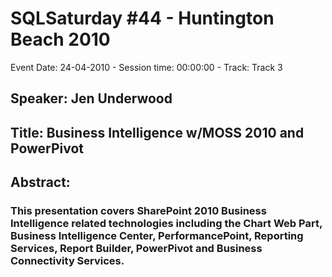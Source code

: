 # SQLSaturday #44 - Huntington Beach 2010
Event Date: 24-04-2010 - Session time: 00:00:00 - Track: Track 3
## Speaker: Jen Underwood
## Title: Business Intelligence w/MOSS 2010 and PowerPivot
## Abstract:
### This presentation covers SharePoint 2010 Business Intelligence related technologies including the Chart Web Part, Business Intelligence Center, PerformancePoint, Reporting Services, Report Builder, PowerPivot and Business Connectivity Services.
